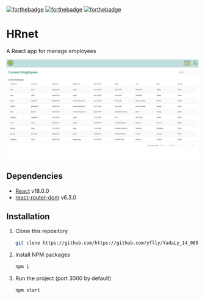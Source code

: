 [![forthebadge](https://forthebadge.com/images/badges/uses-html.svg)](https://forthebadge.com) [![forthebadge](https://forthebadge.com/images/badges/uses-css.svg)](https://forthebadge.com) [![forthebadge](https://forthebadge.com/images/badges/made-with-javascript.svg)](https://forthebadge.com)

# HRnet

A React app for manage employees


![The picture](./HRnet.png "picture")

## Dependencies

- [React](https://reactjs.org/) v18.0.0
- [react-router-dom](https://reactrouter.com/web/guides/quick-start) v6.3.0

## Installation

1. Clone this repository
   ```sh
   git clone https://github.com/https://github.com/yflly/YadaLy_14_08042022v2.git
   ```
2. Install NPM packages
   ```sh
   npm i
   ```
3. Run the project (port 3000 by default)

   ```sh
   npm start
   ```

